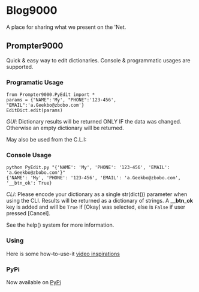 # Blog9000
A place for sharing what we present on the 'Net.

## Prompter9000
Quick &amp; easy way to edit dictionaries. Console & programmatic usages are supported.

### Programatic Usage

```
from Prompter9000.PyEdit import *
params = {"NAME":'My', "PHONE":'123-456', "EMAIL":'a.Geekbo@zbobo.com'}
EditDict.edit(params)
```
*GUI*:  Dictionary results will be returned ONLY IF the data was changed. Otherwise an empty dictionary will be returned.

May also be used from the C.L.I:

### Console Usage

```
python PyEdit.py "{'NAME': 'My', 'PHONE': '123-456', 'EMAIL': 'a.Geekbo@zbobo.com'}"
{'NAME': 'My', 'PHONE': '123-456', 'EMAIL': 'a.Geekbo@zbobo.com', '__btn_ok': True}
```

*CLI*: Please encode your dictionary as a single str(dict()) parameter when using the CLI. Results will be returned as a dictionary of strings.
A **__btn_ok** key is added and will be `True` if [Okay] was selected, else is `False` if user pressed [Cancel].

See the help() system for more information.

### Using

Here is some how-to-use-it [video inspirations](https://youtu.be/gaT4_IuxOWs)

### PyPi

Now available on [PyPi](https://pypi.org/project/Prompter9000/)

